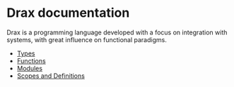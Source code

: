 # Drax documentation

Drax is a programming language developed with a focus on integration with systems, with great influence on functional paradigms.

* [Types](./types.md)
* [Functions](./functions.md)
* [Modules](./modules.md)
* [Scopes and Definitions](./scopes-and-definitions.md)
